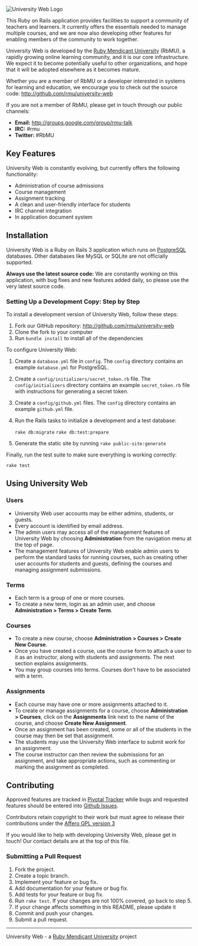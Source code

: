 ![University Web Logo](https://github.com/rmu/university-web/raw/master/doc/university-web.png)

This Ruby on Rails application provides facilities to support a community of
teachers and learners. It currently offers the essentials needed to manage
multiple courses, and we are now also developing other features for enabling
members of the community to work together.

University Web is developed by the
[Ruby Mendicant University](http://university.rubymendicant.com) (RbMU), a
rapidly growing online learning community, and it is our core infrastructure.
We expect it to become potentially useful to other organizations, and hope that
it will be adopted elsewhere as it becomes mature.

Whether you are a member of RbMU or a developer interested in systems for
learning and education, we encourage you to check out the source code:
<http://github.com/rmu/university-web>

If you are not a member of RbMU, please get in touch through our public channels:

- **Email:** <http://groups.google.com/group/rmu-talk>
- **IRC:** #rmu
- **Twitter:** #RbMU

## Key Features

University Web is constantly evolving, but currently offers the following
functionality:

- Administration of course admissions
- Course management
- Assignment tracking
- A clean and user-friendly interface for students
- IRC channel integration
- In application document system

## Installation

University Web is a Ruby on Rails 3 application which runs on
[PostgreSQL](http://www.postgresql.org) databases. Other databases like MySQL
or SQLite are not officially supported.

**Always use the latest source code:** We are constantly working on this
application, with bug fixes and new features added daily, so please use the
very latest source code.

### Setting Up a Development Copy: Step by Step

To install a development version of University Web, follow these steps:

1. Fork our GitHub repository: <http://github.com/rmu/university-web>
2. Clone the fork to your computer
3. Run `bundle install` to install all of the dependencies

To configure University Web:

1. Create a `database.yml` file in `config`. The `config` directory contains
   an example `database.yml` for PostgreSQL.
2. Create a `config/initializers/secret_token.rb` file. The
   `config/initializers` directory contains an example `secret_token.rb` file
   with instructions for generating a secret token.
3. Create a `config/github.yml` files. The `config` directory contains an
   example `github.yml` file.
4. Run the Rails tasks to initialize a development and a test database:

    `rake db:migrate`
    `rake db:test:prepare`

5. Generate the static site by running `rake public-site:generate`

Finally, run the test suite to make sure everything is working correctly:

    rake test

## Using University Web

### Users

- University Web user accounts may be either admins, students, or guests.
- Every account is identified by email address.
- The admin users may access all of the management features of University Web by
  choosing **Administration** from the navigation menu at the top of page.
- The management features of University Web enable admin users to perform the
  standard tasks for running courses, such as creating other user accounts for
  students and guests, defining the courses and managing assignment submissions.

### Terms

- Each term is a group of one or more courses.
- To create a new term, login as an admin user, and choose
  **Administration > Terms > Create Term**.

### Courses

- To create a new course, choose **Administration > Courses > Create New Course**.
- Once you have created a course, use the course form to attach a user to it as
  an instructor, along with students and assignments. The next section explains
  assignments.
- You may group courses into terms. Courses don't have to be associated with a
  term.

### Assignments

- Each course may have one or more assignments attached to it.
- To create or manage assignments for a course, choose
  **Administration > Courses**, click on the **Assignments** link next to the
  name of the course, and choose **Create New Assignment**.
- Once an assignment has been created, some or all of the students in the course
  may then be set that assignment.
- The students may use the University Web interface to submit work for an
  assignment.
- The course instructor can then review the submissions for an assignment, and
  take appropriate actions, such as commenting or marking the assignment as
  completed.

## Contributing

Approved features are tracked in
[Pivotal Tracker](https://www.pivotaltracker.com/projects/101484) while bugs
and requested features should be entered into
[Github Issues](https://github.com/rmu/university-web/issues).

Contributors retain copyright to their work but must agree to release their
contributions under the [Affero GPL version 3](http://www.gnu.org/licenses/agpl.html)

If you would like to help with developing University Web, please get in touch!
Our contact details are at the top of this file.

### Submitting a Pull Request

1. Fork the project.
2. Create a topic branch.
3. Implement your feature or bug fix.
4. Add documentation for your feature or bug fix.
5. Add tests for your feature or bug fix.
6. Run `rake test`. If your changes are not 100% covered, go back to step 5.
7. If your change affects something in this README, please update it
8. Commit and push your changes.
9. Submit a pull request.

------

University Web - a [Ruby Mendicant University](http://university.rubymendicant.com) project
